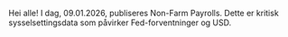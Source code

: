 Hei alle! I dag, 09.01.2026, publiseres Non-Farm Payrolls. Dette er kritisk sysselsettingsdata som påvirker Fed-forventninger og USD.
